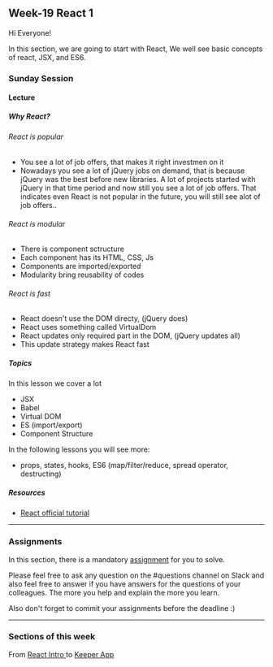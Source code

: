 ## Week-19 React 1

Hi Everyone!

In this section, we are going to start with React, We well see basic concepts of react, JSX, and ES6.  


### Sunday Session

#### Lecture

##### Why React?
###### React is popular

- You see a lot of job offers, that makes it right investmen on it
- Nowadays you see a lot of jQuery jobs on demand, that is because jQuery was the best before new libraries.
A lot of projects started with jQuery in that time period and now still you see a lot of job offers. 
That indicates even React is not popular in the future, you will still see alot of job offers..

###### React is modular

- There is component sctructure
- Each component has its HTML, CSS, Js
- Components are imported/exported
- Modularity bring reusability of codes


###### React is fast

- React doesn't use the DOM directy, (jQuery does)
- React uses something called VirtualDom
- React updates only required part in the DOM, (jQuery updates all)
- This update strategy makes React fast


##### Topics

In this lesson we cover a lot

- JSX
- Babel
- Virtual DOM
- ES (import/export)
- Component Structure

In the following lessons you will see more:

- props, states, hooks, ES6 (map/filter/reduce, spread operator, destructing)



##### Resources

- [React official tutorial ](https://reactjs.org/tutorial/tutorial.html)
---

### Assignments

In this section, there is a mandatory [assignment](./assignments) for you to solve.

Please feel free to ask any question on the #questions channel on Slack and also feel free to answer if you have answers for the questions of your colleagues. The more you help and explain the more you learn. 

Also don't forget to commit your assignments before the deadline :)

---

### Sections of this week
From [React Intro ](https://www.udemy.com/course/the-complete-web-development-bootcamp/learn/lecture/17038306) to  [Keeper App](https://www.udemy.com/course/the-complete-web-development-bootcamp/learn/lecture/17038904)
